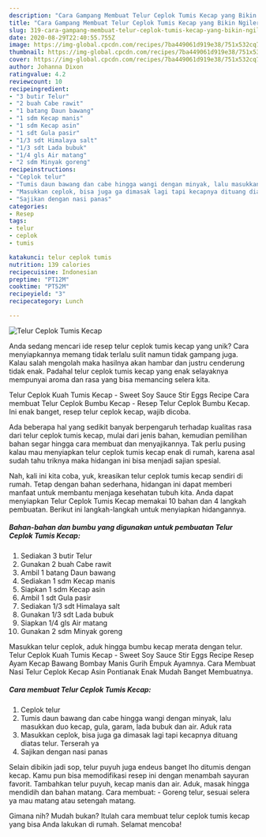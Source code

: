 ```yaml
---
description: "Cara Gampang Membuat Telur Ceplok Tumis Kecap yang Bikin Ngiler"
title: "Cara Gampang Membuat Telur Ceplok Tumis Kecap yang Bikin Ngiler"
slug: 319-cara-gampang-membuat-telur-ceplok-tumis-kecap-yang-bikin-ngiler
date: 2020-08-29T22:40:55.755Z
image: https://img-global.cpcdn.com/recipes/7ba449061d919e38/751x532cq70/telur-ceplok-tumis-kecap-foto-resep-utama.jpg
thumbnail: https://img-global.cpcdn.com/recipes/7ba449061d919e38/751x532cq70/telur-ceplok-tumis-kecap-foto-resep-utama.jpg
cover: https://img-global.cpcdn.com/recipes/7ba449061d919e38/751x532cq70/telur-ceplok-tumis-kecap-foto-resep-utama.jpg
author: Johanna Dixon
ratingvalue: 4.2
reviewcount: 10
recipeingredient:
- "3 butir Telur"
- "2 buah Cabe rawit"
- "1 batang Daun bawang"
- "1 sdm Kecap manis"
- "1 sdm Kecap asin"
- "1 sdt Gula pasir"
- "1/3 sdt Himalaya salt"
- "1/3 sdt Lada bubuk"
- "1/4 gls Air matang"
- "2 sdm Minyak goreng"
recipeinstructions:
- "Ceplok telur"
- "Tumis daun bawang dan cabe hingga wangi dengan minyak, lalu masukkan duo kecap, gula, garam, lada bubuk dan air. Aduk rata"
- "Masukkan ceplok, bisa juga ga dimasak lagi tapi kecapnya dituang diatas telur. Terserah ya"
- "Sajikan dengan nasi panas"
categories:
- Resep
tags:
- telur
- ceplok
- tumis

katakunci: telur ceplok tumis 
nutrition: 139 calories
recipecuisine: Indonesian
preptime: "PT12M"
cooktime: "PT52M"
recipeyield: "3"
recipecategory: Lunch

---
```



![Telur Ceplok Tumis Kecap](https://img-global.cpcdn.com/recipes/7ba449061d919e38/751x532cq70/telur-ceplok-tumis-kecap-foto-resep-utama.jpg)

Anda sedang mencari ide resep telur ceplok tumis kecap yang unik? Cara menyiapkannya memang tidak terlalu sulit namun tidak gampang juga. Kalau salah mengolah maka hasilnya akan hambar dan justru cenderung tidak enak. Padahal telur ceplok tumis kecap yang enak selayaknya mempunyai aroma dan rasa yang bisa memancing selera kita.

Telur Ceplok Kuah Tumis Kecap - Sweet Soy Sauce Stir Eggs Recipe Cara membuat Telur Ceplok Bumbu Kecap - Resep Telur Ceplok Bumbu Kecap. Ini enak banget, resep telur ceplok kecap, wajib dicoba.

Ada beberapa hal yang sedikit banyak berpengaruh terhadap kualitas rasa dari telur ceplok tumis kecap, mulai dari jenis bahan, kemudian pemilihan bahan segar hingga cara membuat dan menyajikannya. Tak perlu pusing kalau mau menyiapkan telur ceplok tumis kecap enak di rumah, karena asal sudah tahu triknya maka hidangan ini bisa menjadi sajian spesial.


Nah, kali ini kita coba, yuk, kreasikan telur ceplok tumis kecap sendiri di rumah. Tetap dengan bahan sederhana, hidangan ini dapat memberi manfaat untuk membantu menjaga kesehatan tubuh kita. Anda dapat menyiapkan Telur Ceplok Tumis Kecap memakai 10 bahan dan 4 langkah pembuatan. Berikut ini langkah-langkah untuk menyiapkan hidangannya.

<!--inarticleads1-->

##### Bahan-bahan dan bumbu yang digunakan untuk pembuatan Telur Ceplok Tumis Kecap:

1. Sediakan 3 butir Telur
1. Gunakan 2 buah Cabe rawit
1. Ambil 1 batang Daun bawang
1. Sediakan 1 sdm Kecap manis
1. Siapkan 1 sdm Kecap asin
1. Ambil 1 sdt Gula pasir
1. Sediakan 1/3 sdt Himalaya salt
1. Gunakan 1/3 sdt Lada bubuk
1. Siapkan 1/4 gls Air matang
1. Gunakan 2 sdm Minyak goreng


Masukkan telur ceplok, aduk hingga bumbu kecap merata dengan telur. Telur Ceplok Kuah Tumis Kecap - Sweet Soy Sauce Stir Eggs Recipe Resep Ayam Kecap Bawang Bombay Manis Gurih Empuk Ayamnya. Cara Membuat Nasi Telur Ceplok Kecap Asin Pontianak Enak Mudah Banget Membuatnya. 

<!--inarticleads2-->

##### Cara membuat Telur Ceplok Tumis Kecap:

1. Ceplok telur
1. Tumis daun bawang dan cabe hingga wangi dengan minyak, lalu masukkan duo kecap, gula, garam, lada bubuk dan air. Aduk rata
1. Masukkan ceplok, bisa juga ga dimasak lagi tapi kecapnya dituang diatas telur. Terserah ya
1. Sajikan dengan nasi panas


Selain dibikin jadi sop, telur puyuh juga endeus banget lho ditumis dengan kecap. Kamu pun bisa memodifikasi resep ini dengan menambah sayuran favorit. Tambahkan telur puyuh, kecap manis dan air. Aduk, masak hingga mendidih dan bahan matang. Cara membuat: - Goreng telur, sesuai selera ya mau matang atau setengah matang. 

Gimana nih? Mudah bukan? Itulah cara membuat telur ceplok tumis kecap yang bisa Anda lakukan di rumah. Selamat mencoba!

